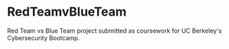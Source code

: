 # RedTeamvBlueTeam
Red Team vs Blue Team project submitted as coursework for UC Berkeley's Cybersecurity Bootcamp.
